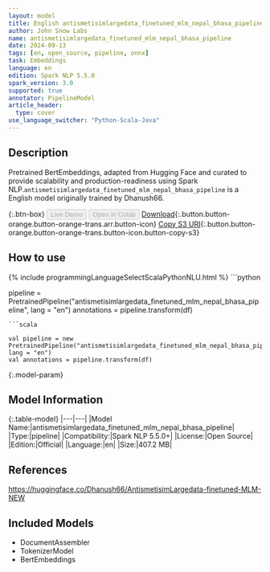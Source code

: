 ```yaml
---
layout: model
title: English antismetisimlargedata_finetuned_mlm_nepal_bhasa_pipeline pipeline BertEmbeddings from Dhanush66
author: John Snow Labs
name: antismetisimlargedata_finetuned_mlm_nepal_bhasa_pipeline
date: 2024-09-13
tags: [en, open_source, pipeline, onnx]
task: Embeddings
language: en
edition: Spark NLP 5.5.0
spark_version: 3.0
supported: true
annotator: PipelineModel
article_header:
  type: cover
use_language_switcher: "Python-Scala-Java"
---
```


## Description

Pretrained BertEmbeddings, adapted from Hugging Face and curated to provide scalability and production-readiness using Spark NLP.`antismetisimlargedata_finetuned_mlm_nepal_bhasa_pipeline` is a English model originally trained by Dhanush66.

{:.btn-box}
<button class="button button-orange" disabled>Live Demo</button>
<button class="button button-orange" disabled>Open in Colab</button>
[Download](https://s3.amazonaws.com/auxdata.johnsnowlabs.com/public/models/antismetisimlargedata_finetuned_mlm_nepal_bhasa_pipeline_en_5.5.0_3.0_1726189273764.zip){:.button.button-orange.button-orange-trans.arr.button-icon}
[Copy S3 URI](s3://auxdata.johnsnowlabs.com/public/models/antismetisimlargedata_finetuned_mlm_nepal_bhasa_pipeline_en_5.5.0_3.0_1726189273764.zip){:.button.button-orange.button-orange-trans.button-icon.button-copy-s3}

## How to use



<div class="tabs-box" markdown="1">
{% include programmingLanguageSelectScalaPythonNLU.html %}
```python

pipeline = PretrainedPipeline("antismetisimlargedata_finetuned_mlm_nepal_bhasa_pipeline", lang = "en")
annotations =  pipeline.transform(df)   

```
```scala

val pipeline = new PretrainedPipeline("antismetisimlargedata_finetuned_mlm_nepal_bhasa_pipeline", lang = "en")
val annotations = pipeline.transform(df)

```
</div>

{:.model-param}
## Model Information

{:.table-model}
|---|---|
|Model Name:|antismetisimlargedata_finetuned_mlm_nepal_bhasa_pipeline|
|Type:|pipeline|
|Compatibility:|Spark NLP 5.5.0+|
|License:|Open Source|
|Edition:|Official|
|Language:|en|
|Size:|407.2 MB|

## References

https://huggingface.co/Dhanush66/AntismetisimLargedata-finetuned-MLM-NEW

## Included Models

- DocumentAssembler
- TokenizerModel
- BertEmbeddings